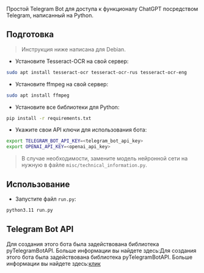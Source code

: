 Простой Telegram Bot для доступа к функционалу ChatGPT посредством Telegram, написанный на Python.

## Подготовка

> Инструкция ниже написана для Debian.

- Установите Tesseract-OCR на свой сервер:

```bash
sudo apt install tesseract-ocr tesseract-ocr-rus tesseract-ocr-eng  
```

- Установите ffmpeg на свой сервер:

```bash
sudo apt install ffmpeg
```

- Установите все библиотеки для Python:

```bash
pip install -r requirements.txt
```

- Укажите свои API ключи для использования бота:

```bash
export TELEGRAM_BOT_API_KEY=<telegram_bot_api_key>
export OPENAI_API_KEY=<openai_api_key>
```

> В случае необходимости, замените модель нейронной сети на нужную в файле `misc/technical_information.py`.

## Использование

- Запустите файл `run.py`:

```bash
python3.11 run.py
```

## Telegram Bot API

Для создания этого бота была задействована библиотека pyTelegramBotAPI. Больше информации вы найдете здесь:Для создания
этого бота была задействована библиотека pyTelegramBotAPI. Больше информации вы найдете
здесь:[клик](https://github.com/eternnoir/pyTelegramBotAPI)